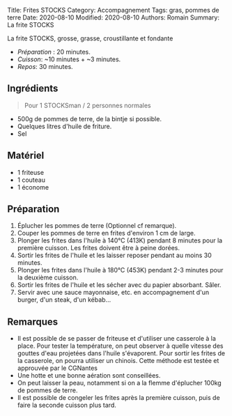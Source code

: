 Title: Frites STOCKS
Category: Accompagnement
Tags: gras, pommes de terre
Date: 2020-08-10
Modified: 2020-08-10
Authors: Romain
Summary: La frite STOCKS

La frite STOCKS, grosse, grasse, croustillante et fondante

- *Préparation* : 20 minutes.
- *Cuisson*: ~10 minutes + ~3 minutes.
- *Repos*: 30 minutes.

## Ingrédients
> Pour 1 STOCKSman / 2 personnes normales

  - 500g de pommes de terre, de la bintje si possible.
  - Quelques litres d'huile de friture.
  - Sel

## Matériel
  - 1 friteuse
  - 1 couteau
  - 1 économe

## Préparation

  1. Éplucher les pommes de terre (Optionnel cf remarque).
  2. Couper les pommes de terre en frites d'environ 1 cm de large.
  3. Plonger les frites dans l'huile à 140°C (413K) pendant 8 minutes pour la première cuisson. Les frites doivent être à peine dorées.
  4. Sortir les frites de l'huile et les laisser reposer pendant au moins 30 minutes.
  5. Plonger les frites dans l'huile à 180°C (453K) pendant 2-3 minutes pour la deuxième cuisson.
  6. Sortir les frites de l'huile et les sécher avec du papier absorbant. Sâler.
  7. Servir avec une sauce mayonnaise, etc. en accompagnement d'un burger, d'un steak, d'un kébab...


## Remarques
  - Il est possible de se passer de friteuse et d'utiliser une casserole à la place. Pour tester la température, on peut observer à quelle vitesse des gouttes d'eau projetées dans l'huile s'évaporent. Pour sortir les frites de la casserole, on pourra utiliser un chinois. Cette méthode est testée et approuvée par le CGNantes 
  - Une hotte et une bonne aération sont conseillées.
  - On peut laisser la peau, notamment si on a la flemme d'éplucher 100kg de pommes de terre.
  - Il est possible de congeler les frites après la première cuisson, puis de faire la seconde cuisson plus tard.
